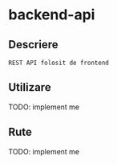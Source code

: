 # backend-api

## Descriere
    REST API folosit de frontend

## Utilizare
TODO: implement me

## Rute
TODO: implement me
